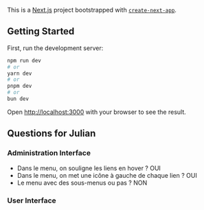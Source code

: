 This is a [Next.js](https://nextjs.org) project bootstrapped with [`create-next-app`](https://nextjs.org/docs/app/api-reference/cli/create-next-app).

## Getting Started

First, run the development server:

```bash
npm run dev
# or
yarn dev
# or
pnpm dev
# or
bun dev
```

Open [http://localhost:3000](http://localhost:3000) with your browser to see the result.

## Questions for Julian
### Administration Interface
- Dans le menu, on souligne les liens en hover ? OUI
- Dans le menu, on met une icône à gauche de chaque lien ? OUI
- Le menu avec des sous-menus ou pas ? NON
### User Interface
